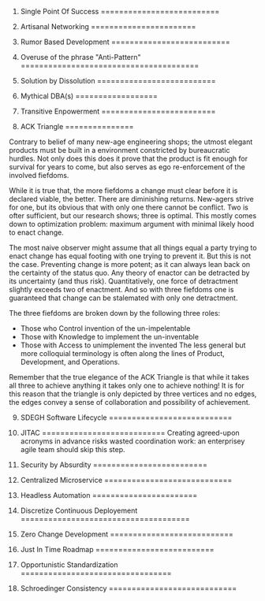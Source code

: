 1. Single Point Of Success
==========================

2. Artisanal Networking
=======================

3. Rumor Based Development
==========================

4. Overuse of the phrase "Anti-Pattern"
=======================================

5. Solution by Dissolution
==========================

6. Mythical DBA(s)
==================

7. Transitive Enpowerment
=========================

8. ACK Triangle
===============

Contrary to belief of many new-age engineering shops; the utmost elegant
products must be built in a environment constricted by bureaucratic hurdles.
Not only does this does it prove that the product is fit enough for survival
for years to come, but also serves as ego re-enforcement of the involved
fiefdoms.

While it is true that, the more fiefdoms a change must clear before it is
declared viable, the better. There are diminishing returns. New-agers
strive for one, but its obvious that with only one there cannot be conflict.
Two is ofter sufficient, but our research shows; three is optimal. This mostly
comes down to optimization problem: maximum argument with minimal likely hood
to enact change.

The most naive observer might assume that all things equal a party trying to
enact change has equal footing with one trying to prevent it. But this is not
the case. Preventing change is more potent; as it can always lean back on the
certainty of the status quo. Any theory of enactor can be detracted by its
uncertainty (and thus risk). Quantitatively, one force of detractment slightly
exceeds two of enactment. And so with three fiefdoms one is guaranteed that
change can be stalemated with only one detractment.

The three fiefdoms are broken down by the following three roles:
 * Those who Control invention of the un-impelentable
 * Those with Knowledge to implement the un-inventable
 * Those with Access to unimplement the invented
The less general but more colloquial terminology is often along the lines of
Product, Development, and Operations.

Remember that the true elegance of the ACK Triangle is that while it takes
all three to achieve anything it takes only one to achieve nothing! It is for
this reason that the triangle is only depicted by three vertices and no
edges, the edges convey a sense of collaboration and possibility of achievement.

9. SDEGH Software Lifecycle
===========================

10. JITAC
===========================
Creating agreed-upon acronyms in advance risks wasted coordination work: an
enterprisey agile team should skip this step.

11. Security by Absurdity
=========================

12. Centralized Microservice
============================

13. Headless Automation
=======================

14. Discretize Continuous Deployement
=====================================

15. Zero Change Development
===========================

16. Just In Time Roadmap
==========================

17. Opportunistic Standardization
=================================

18. Schroedinger Consistency
============================
